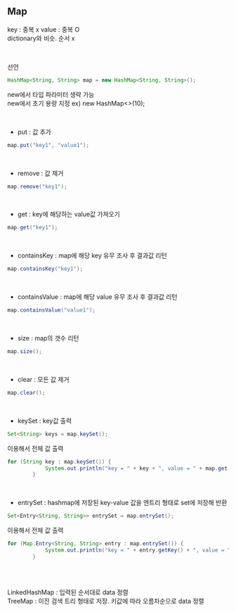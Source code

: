 ## Map
key : 중복 x
value : 중복 O
<br>dictionary와 비슷. 순서 x

<br>

선언
```java
HashMap<String, String> map = new HashMap<String, String>();
```
new에서 타입 파라미터 생략 가능<br>
new에서 초기 용량 지정  ex) new HashMap<>(10);

<br>


* put : 값 추가
```java
map.put("key1", "value1");
```

<br>

* remove : 값 제거
```java
map.remove("key1");
```

<br>

* get : key에 해당하는 value값 가져오기
```java
map.get("key1");
```

<br>

* containsKey : map에 해당 key 유무 조사 후 결과값 리턴
```java
map.containsKey("key1");
```

<br>

* containsValue : map에 해당 value 유무 조사 후 결과값 리턴
```java
map.containsValue("value1");
```

<br>

* size : map의 갯수 리턴
```java
map.size();
```

<br>

* clear : 모든 값 제거
```java
map.clear();
```

<br>

* keySet : key값 출력
```java
Set<String> keys = map.keySet();
```

이용해서 전체 값 출력

```java
for (String key : map.keySet()) {
			System.out.println("key = " + key + ", value = " + map.get(key));
		}
```
<br>

* entrySet : hashmap에 저장된 key-value 값을 엔트리 형태로 set에 저장해 반환
```java
Set<Entry<String, String>> entrySet = map.entrySet();
```

이용해서 전체 값 출력

```java
for (Map.Entry<String, String> entry : map.entrySet()) {
			System.out.println("key = " + entry.getKey() + ", value = " + entry.getValue());
		}

```
<br><br>

LinkedHashMap : 입력된 순서대로 data 정렬<br>
TreeMap : 이진 검색 트리 형태로 저장. 키값에 따라 오름차순으로 data 정렬
